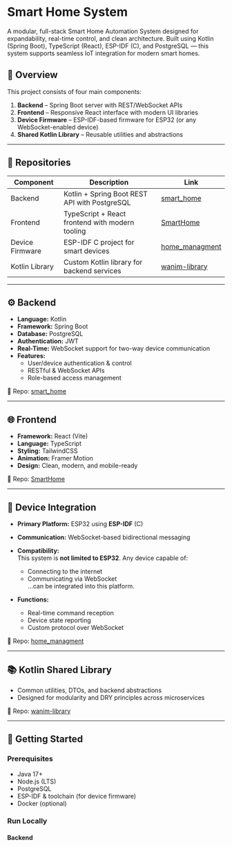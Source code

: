 # Smart Home System

A modular, full-stack Smart Home Automation System designed for expandability, real-time control, and clean architecture. Built using Kotlin (Spring Boot), TypeScript (React), ESP-IDF (C), and PostgreSQL — this system supports seamless IoT integration for modern smart homes.

## 🧠 Overview

This project consists of four main components:

1. **Backend** – Spring Boot server with REST/WebSocket APIs
2. **Frontend** – Responsive React interface with modern UI libraries
3. **Device Firmware** – ESP-IDF-based firmware for ESP32 (or any WebSocket-enabled device)
4. **Shared Kotlin Library** – Reusable utilities and abstractions

---

## 📂 Repositories

| Component       | Description                                       | Link                                                                 |
|----------------|---------------------------------------------------|----------------------------------------------------------------------|
| Backend         | Kotlin + Spring Boot REST API with PostgreSQL    | [smart_home](https://github.com/L0rdL0ther/smart_home)               |
| Frontend        | TypeScript + React frontend with modern tooling  | [SmartHome](https://github.com/L0rdL0ther/SmartHome)                 |
| Device Firmware | ESP-IDF C project for smart devices               | [home_managment](https://github.com/L0rdL0ther/home_managment)       |
| Kotlin Library  | Custom Kotlin library for backend services       | [wanim-library](https://github.com/WatchAnime-com/wanim-library)     |

---

## ⚙️ Backend

- **Language:** Kotlin
- **Framework:** Spring Boot
- **Database:** PostgreSQL
- **Authentication:** JWT
- **Real-Time:** WebSocket support for two-way device communication
- **Features:**
  - User/device authentication & control
  - RESTful & WebSocket APIs
  - Role-based access management

🔗 Repo: [smart_home](https://github.com/L0rdL0ther/smart_home)

---

## 🌐 Frontend

- **Framework:** React (Vite)
- **Language:** TypeScript
- **Styling:** TailwindCSS
- **Animation:** Framer Motion
- **Design:** Clean, modern, and mobile-ready

🔗 Repo: [SmartHome](https://github.com/L0rdL0ther/SmartHome)

---

## 🔌 Device Integration

- **Primary Platform:** ESP32 using **ESP-IDF** (C)
- **Communication:** WebSocket-based bidirectional messaging
- **Compatibility:**  
  This system is **not limited to ESP32**. Any device capable of:
  - Connecting to the internet  
  - Communicating via WebSocket  
  ...can be integrated into this platform.
  
- **Functions:**
  - Real-time command reception
  - Device state reporting
  - Custom protocol over WebSocket

🔗 Repo: [home_managment](https://github.com/L0rdL0ther/home_managment)

---

## 📚 Kotlin Shared Library

- Common utilities, DTOs, and backend abstractions
- Designed for modularity and DRY principles across microservices

🔗 Repo: [wanim-library](https://github.com/WatchAnime-com/wanim-library)

---

## 🚀 Getting Started

### Prerequisites

- Java 17+
- Node.js (LTS)
- PostgreSQL
- ESP-IDF & toolchain (for device firmware)
- Docker (optional)

### Run Locally

#### Backend
